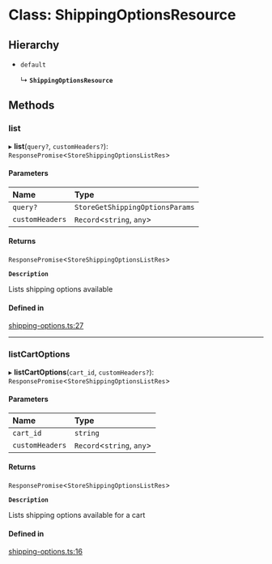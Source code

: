 # Class: ShippingOptionsResource

## Hierarchy

- `default`

  ↳ **`ShippingOptionsResource`**

## Methods

### list

▸ **list**(`query?`, `customHeaders?`): `ResponsePromise`<`StoreShippingOptionsListRes`\>

#### Parameters

| Name | Type |
| :------ | :------ |
| `query?` | `StoreGetShippingOptionsParams` |
| `customHeaders` | `Record`<`string`, `any`\> |

#### Returns

`ResponsePromise`<`StoreShippingOptionsListRes`\>

**`Description`**

Lists shipping options available

#### Defined in

[shipping-options.ts:27](https://github.com/medusajs/medusa/blob/33df8122b/packages/medusa-js/src/resources/shipping-options.ts#L27)

___

### listCartOptions

▸ **listCartOptions**(`cart_id`, `customHeaders?`): `ResponsePromise`<`StoreShippingOptionsListRes`\>

#### Parameters

| Name | Type |
| :------ | :------ |
| `cart_id` | `string` |
| `customHeaders` | `Record`<`string`, `any`\> |

#### Returns

`ResponsePromise`<`StoreShippingOptionsListRes`\>

**`Description`**

Lists shipping options available for a cart

#### Defined in

[shipping-options.ts:16](https://github.com/medusajs/medusa/blob/33df8122b/packages/medusa-js/src/resources/shipping-options.ts#L16)

